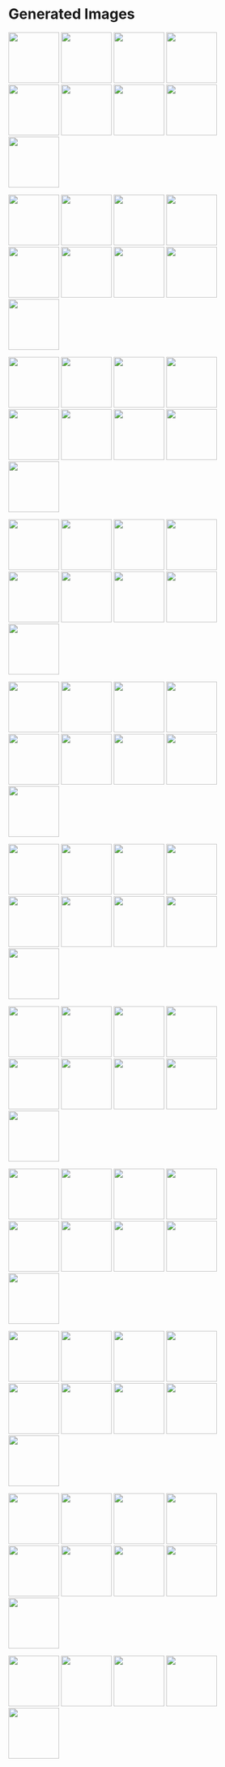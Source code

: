 # Generated Images



<img src="2025_10_25_01.webp" width="100"/> <img src="2025_10_25_02.webp" width="100"/> <img src="2025_10_25_03.webp" width="100"/> <img src="2025_10_25_04.webp" width="100"/> <img src="2025_10_25_05.webp" width="100"/> <img src="2025_10_25_06.webp" width="100"/> <img src="2025_10_25_07.webp" width="100"/> <img src="2025_10_25_08.webp" width="100"/> <img src="2025_10_25_09.webp" width="100"/>

<img src="2025_10_25_10.webp" width="100"/> <img src="2025_10_25_11.webp" width="100"/> <img src="2025_10_25_12.webp" width="100"/> <img src="2025_10_25_13.webp" width="100"/> <img src="2025_10_25_14.webp" width="100"/> <img src="2025_10_25_15.webp" width="100"/> <img src="2025_10_25_16.webp" width="100"/> <img src="2025_10_25_17.webp" width="100"/> <img src="2025_10_25_18.webp" width="100"/>

<img src="2025_10_25_19.webp" width="100"/> <img src="2025_10_25_20.webp" width="100"/> <img src="2025_10_25_21.webp" width="100"/> <img src="2025_10_25_22.webp" width="100"/> <img src="2025_10_25_23.webp" width="100"/> <img src="2025_10_25_24.webp" width="100"/> <img src="2025_10_25_25.webp" width="100"/> <img src="2025_10_25_26.webp" width="100"/> <img src="2025_10_25_27.webp" width="100"/>

<img src="2025_10_25_28.webp" width="100"/> <img src="2025_10_25_29.webp" width="100"/> <img src="2025_10_25_30.webp" width="100"/> <img src="2025_10_25_31.webp" width="100"/> <img src="2025_10_25_32.webp" width="100"/> <img src="2025_10_25_33.webp" width="100"/> <img src="2025_10_25_34.webp" width="100"/> <img src="2025_10_25_35.webp" width="100"/> <img src="2025_10_25_36.webp" width="100"/>

<img src="2025_10_25_37.webp" width="100"/> <img src="2025_10_25_38.webp" width="100"/> <img src="2025_10_25_39.webp" width="100"/> <img src="2025_10_25_40.webp" width="100"/> <img src="2025_10_25_41.webp" width="100"/> <img src="2025_10_25_42.webp" width="100"/> <img src="2025_10_25_43.webp" width="100"/> <img src="2025_10_25_44.webp" width="100"/> <img src="2025_10_25_45.webp" width="100"/>

<img src="2025_10_25_46.webp" width="100"/> <img src="2025_10_25_47.webp" width="100"/> <img src="2025_10_25_48.webp" width="100"/> <img src="2025_10_25_49.webp" width="100"/> <img src="2025_10_25_50.webp" width="100"/> <img src="2025_10_25_51.webp" width="100"/> <img src="2025_10_25_52.webp" width="100"/> <img src="2025_10_25_53.webp" width="100"/> <img src="2025_10_25_54.webp" width="100"/>

<img src="2025_10_25_55.webp" width="100"/> <img src="2025_10_25_56.webp" width="100"/> <img src="2025_10_25_57.webp" width="100"/> <img src="2025_10_25_58.webp" width="100"/> <img src="2025_10_25_59.webp" width="100"/> <img src="2025_10_25_60.webp" width="100"/> <img src="2025_10_25_61.webp" width="100"/> <img src="2025_10_25_62.webp" width="100"/> <img src="2025_10_25_63.webp" width="100"/>

<img src="2025_10_25_64.webp" width="100"/> <img src="2025_10_25_65.webp" width="100"/> <img src="2025_10_25_66.webp" width="100"/> <img src="2025_10_25_67.webp" width="100"/> <img src="2025_10_25_68.webp" width="100"/> <img src="2025_10_25_69.webp" width="100"/> <img src="2025_10_25_70.webp" width="100"/> <img src="2025_10_25_71.webp" width="100"/> <img src="2025_10_25_72.webp" width="100"/>

<img src="2025_10_25_73.webp" width="100"/> <img src="2025_10_25_74.webp" width="100"/> <img src="2025_10_25_75.webp" width="100"/> <img src="2025_10_25_76.webp" width="100"/> <img src="2025_10_25_77.webp" width="100"/> <img src="2025_10_25_78.webp" width="100"/> <img src="2025_10_25_79.webp" width="100"/> <img src="2025_10_25_80.webp" width="100"/> <img src="2025_10_25_81.webp" width="100"/>

<img src="2025_10_25_82.webp" width="100"/> <img src="2025_10_25_83.webp" width="100"/> <img src="2025_10_25_84.webp" width="100"/> <img src="2025_10_25_85.webp" width="100"/> <img src="2025_10_25_86.webp" width="100"/> <img src="2025_10_25_87.webp" width="100"/> <img src="2025_10_25_88.webp" width="100"/> <img src="2025_10_25_89.webp" width="100"/> <img src="2025_10_25_90.webp" width="100"/>

<img src="2025_10_25_91.webp" width="100"/> <img src="2025_10_25_92.webp" width="100"/> <img src="2025_10_25_93.webp" width="100"/> <img src="2025_10_25_94.webp" width="100"/> <img src="2025_10_25_95.webp" width="100"/>